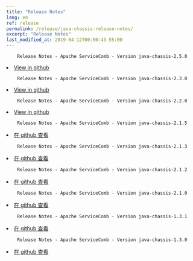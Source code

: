 ```yaml
---
title: "Release Notes"
lang: en
ref: release
permalink: /release/java-chassis-release-notes/
excerpt: "Release Notes"
last_modified_at: 2019-04-12T00:50:43-55:00
---
```

        Release Notes - Apache ServiceComb - Version java-chassis-2.5.0
                
<li><a href='https://github.com/apache/servicecomb-java-chassis/releases/tag/2.5.0'>View in github</a>
</li>                                                                                                                        
<p/>  

        Release Notes - Apache ServiceComb - Version java-chassis-2.3.0
                
<li><a href='https://github.com/apache/servicecomb-java-chassis/releases/tag/2.3.0'>View in github</a>
</li>                                                                                                                        
<p/>  

        Release Notes - Apache ServiceComb - Version java-chassis-2.2.0
                
<li><a href='https://github.com/apache/servicecomb-java-chassis/releases/tag/2.2.0'>View in github</a>
</li>                                                                                                                        
<p/>  

        Release Notes - Apache ServiceComb - Version java-chassis-2.1.5
                
<li><a href='https://github.com/apache/servicecomb-java-chassis/releases/tag/2.1.5'>在 github 查看</a>
</li>                                                                                                                        
<p/> 

        Release Notes - Apache ServiceComb - Version java-chassis-2.1.3
                
<li><a href='https://github.com/apache/servicecomb-java-chassis/releases/tag/2.1.3'>在 github 查看</a>
</li>                                                                                                                        
<p/>      

        Release Notes - Apache ServiceComb - Version java-chassis-2.1.2
                
<li><a href='https://github.com/apache/servicecomb-java-chassis/releases/tag/2.1.2'>在 github 查看</a>
</li>                                                                                                                        
<p/>                                                                                                                                                                                                                                                                                                

        Release Notes - Apache ServiceComb - Version java-chassis-2.1.0
               
<li><a href='https://github.com/apache/servicecomb-java-chassis/releases/tag/2.1.0'>在 github 查看</a>
</li>                                                                                                                        
<p/>

        Release Notes - Apache ServiceComb - Version java-chassis-1.3.1
                
<li><a href='https://github.com/apache/servicecomb-java-chassis/releases/tag/1.3.1'>在 github 查看</a>
</li>                                                                                                                        
<p/>    

        Release Notes - Apache ServiceComb - Version java-chassis-1.3.0
                
<li><a href='https://github.com/apache/servicecomb-java-chassis/releases/tag/1.3.0'>在 github 查看</a>
</li>                                                                                                                        
<p/>    
